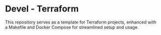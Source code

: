 Devel - Terraform
============
This repository serves as a template for Terraform projects, enhanced with a Makefile and Docker Compose for streamlined setup and usage.
